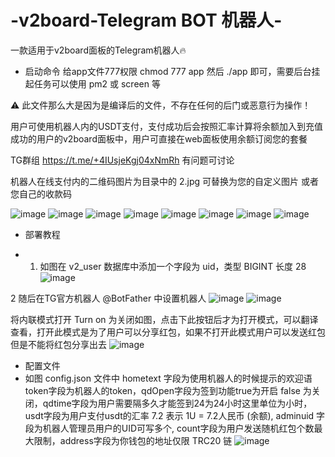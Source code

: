 # -v2board-Telegram BOT 机器人-
一款适用于v2board面板的Telegram机器人🔥

* 启动命令
给app文件777权限 chmod 777 app 然后 ./app 即可，需要后台挂起任务可以使用 pm2 或 screen 等

⚠️ 此文件那么大是因为是编译后的文件，不存在任何的后门或恶意行为操作！

用户可使用机器人内的USDT支付，支付成功后会按照汇率计算将余额加入到充值成功的用户的v2board面板中，用户可直接在web面板使用余额订阅您的套餐

TG群组 https://t.me/+4IUsjeKgj04xNmRh 有问题可讨论

机器人在线支付内的二维码图片为目录中的 2.jpg 可替换为您的自定义图片 或者 您自己的收款码

![image](https://github.com/user-attachments/assets/18c6f3c3-a150-4ccb-a1ab-d2e513cf7512)
![image](https://github.com/user-attachments/assets/1459454b-6b71-4271-842c-b9ea7d08e277)
![image](https://github.com/user-attachments/assets/5f03c788-898f-4d61-b00c-8b7bfb8325c6)
![image](https://github.com/user-attachments/assets/0dec2336-2552-449d-8327-e994b442cb0a)
![image](https://github.com/user-attachments/assets/500a50b4-fbf5-4881-a126-ad96df6caaed)
![image](https://github.com/user-attachments/assets/8297eb59-1e48-4640-bd06-1a0231804ccd)
![image](https://github.com/user-attachments/assets/8c3b060a-0739-438e-a18d-e51108c88c7a)
![image](https://github.com/user-attachments/assets/34c5240d-6a66-4b27-90fa-c007da12e040)


* 部署教程

* 1. 如图在 v2_user 数据库中添加一个字段为 uid，类型 BIGINT 长度 28
![image](https://github.com/user-attachments/assets/a611c5fc-94c4-497e-9fa7-780cd9c3d1ed)

2 随后在TG官方机器人 @BotFather 中设置机器人
![image](https://github.com/user-attachments/assets/41e614d4-40d7-4eae-ae51-195db0b656c9)
![image](https://github.com/user-attachments/assets/f84294e8-2977-45d8-a9b7-ecf2e00c4139)

将内联模式打开 Turn on 为关闭如图，点击下此按钮后才为打开模式，可以翻译查看，打开此模式是为了用户可以分享红包，如果不打开此模式用户可以发送红包但是不能将红包分享出去
![image](https://github.com/user-attachments/assets/dde789cb-ec3e-4c90-906f-4a92c29fd70b)


* 配置文件
* 如图 config.json 文件中 hometext 字段为使用机器人的时候提示的欢迎语 token字段为机器人的token，qdOpen字段为签到功能true为开启 false 为关闭，qdtime字段为用户需要隔多久才能签到24为24小时这里单位为小时，usdt字段为用户支付usdt的汇率 7.2 表示 1U = 7.2人民币 (余额), adminuid 字段为机器人管理员用户的UID可写多个, count字段为用户发送随机红包个数最大限制，address字段为你钱包的地址仅限 TRC20 链
![image](https://github.com/user-attachments/assets/ebb2fcff-5de8-4cd1-ac7a-deccfd3da130)
